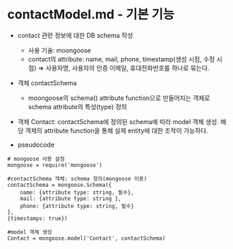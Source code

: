 # contactModel.md - 기본 기능
- contact 관련 정보에 대한 DB schema 작성
    + 사용 기술: moongoose
    + contact의 attribute: name, mail, phone, timestamp(생성 시점, 수정 시점) => 사용자명, 사용자의 인증 이메일, 휴대전화번호를 하나로 묶는다.

- 객체 contactSchema
    + moongoose의 schema() attribute function으로 만들어지는 객체로 schema attribute의 특성(type) 정의

- 객체 Contact: contactSchema에 정의된 schema에 따라 model 객체 생성. 해당 객체의 attribute function을 통해 실제 entity에 대한 조작이 가능하다.

- pseudocode
```
# mongoose 사용 설정
mongoose = require('mongoose')

#contactSchema 객체: schema 정의(mongoose 이용)
contactSchema = mongoose.Schema({
    name: {attribute type: string, 필수},
    mail: {attribute type: string },
    phone: {attribute type: string, 필수}
},
{timestamps: true})

#model 객체 생성
Contact = mongoose.model('Contact', contactSchema)
```
